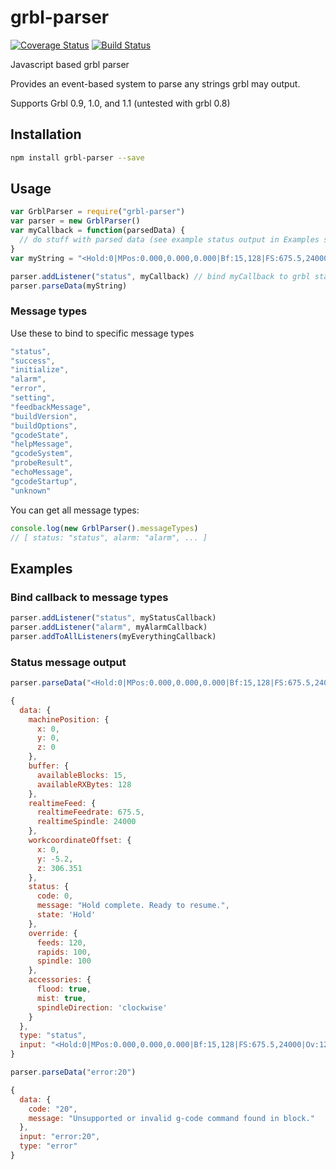 # grbl-parser

[![Coverage Status](https://coveralls.io/repos/github/Crazyglue/grbl-parser/badge.svg?branch=master)](https://coveralls.io/github/Crazyglue/grbl-parser?branch=master) [![Build Status](https://travis-ci.org/Crazyglue/grbl-parser.svg?branch=master)](https://travis-ci.org/Crazyglue/grbl-parser)

Javascript based grbl parser

Provides an event-based system to parse any strings grbl may output.

Supports Grbl 0.9, 1.0, and 1.1 (untested with grbl 0.8)

## Installation

```bash
npm install grbl-parser --save
```

## Usage

```javascript
var GrblParser = require("grbl-parser")
var parser = new GrblParser()
var myCallback = function(parsedData) {
  // do stuff with parsed data (see example status output in Examples section)
}
var myString = "<Hold:0|MPos:0.000,0.000,0.000|Bf:15,128|FS:675.5,24000|Ov:120,100,100|WCO:0.000,-5.200,306.351|A:SFM>"

parser.addListener("status", myCallback) // bind myCallback to grbl status reports
parser.parseData(myString)
```

### Message types

Use these to bind to specific message types

```javascript
"status",
"success",
"initialize",
"alarm",
"error",
"setting",
"feedbackMessage",
"buildVersion",
"buildOptions",
"gcodeState",
"helpMessage",
"gcodeSystem",
"probeResult",
"echoMessage",
"gcodeStartup",
"unknown"
```

You can get all message types:

```javascript
console.log(new GrblParser().messageTypes)
// [ status: "status", alarm: "alarm", ... ]
```

## Examples

### Bind callback to message types

```javascript
parser.addListener("status", myStatusCallback)
parser.addListener("alarm", myAlarmCallback)
parser.addToAllListeners(myEverythingCallback)
```

### Status message output

```javascript
parser.parseData("<Hold:0|MPos:0.000,0.000,0.000|Bf:15,128|FS:675.5,24000|Ov:120,100,100|WCO:0.000,-5.200,306.351|A:SFM>")

{
  data: {
    machinePosition: {
      x: 0,
      y: 0,
      z: 0
    },
    buffer: {
      availableBlocks: 15,
      availableRXBytes: 128
    },
    realtimeFeed: {
      realtimeFeedrate: 675.5,
      realtimeSpindle: 24000
    },
    workcoordinateOffset: {
      x: 0,
      y: -5.2,
      z: 306.351
    },
    status: {
      code: 0,
      message: "Hold complete. Ready to resume.",
      state: 'Hold'
    },
    override: {
      feeds: 120,
      rapids: 100,
      spindle: 100
    },
    accessories: {
      flood: true,
      mist: true,
      spindleDirection: 'clockwise'
    }
  },
  type: "status",
  input: "<Hold:0|MPos:0.000,0.000,0.000|Bf:15,128|FS:675.5,24000|Ov:120,100,100|WCO:0.000,-5.200,306.351|A:SFM>"
}
```

```javascript
parser.parseData("error:20")

{
  data: {
    code: "20",
    message: "Unsupported or invalid g-code command found in block."
  },
  input: "error:20",
  type: "error"
}
```
